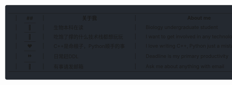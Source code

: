 <ul
    style="background: #242930; color: white; display: flex; flex-direction: column; padding: 10px; text-align: left; border-radius: 5px; margin: 0 0 10px 0; align-items: left; width: 846.67px">
    <table style="width: 100%">
        <tbody style="width: 100%">
            <tr>
                <td scope="row" style="width: 6%; text-align: center">|</td>
                <th style="width: 3%; text-align: center">##</th>
                <td style="width: 6%; text-align: center">|</td>
                <td style="width: auto; text-align: center"><b>关于我</b></td>
                <td style="width: 6%; text-align: center">|</td>
                <td style="width: auto; text-align: center"><b>About me</b></td>
                <td style="width: 6%; text-align: center">|</td>
            </tr>
            <tr>
                <td scope="row" style="text-align: center">|</td>
                <th style="width: auto; text-align: center">🏫</th>
                <td style="text-align: center">|</td>
                <td>生物本科在读</td>
                <td style="text-align: center">|</td>
                <td>Biology undergraduate student</td>
                <td style="text-align: center">|</td>
            </tr>
            <tr>
                <td scope="row" style="text-align: center">|</td>
                <th style="width: auto; text-align: center">🍭</th>
                <td style="text-align: center">|</td>
                <td>吃饱了撑的什么技术栈都想玩玩</td>
                <td style="text-align: center">|</td>
                <td>I want to get involved in any technology stack</td>
                <td style="text-align: center">|</td>
            </tr>
            <tr>
                <td scope="row" style="text-align: center">|</td>
                <th style="width: auto; text-align: center">❤️</th>
                <td style="text-align: center">|</td>
                <td>C++是命根子，Python顺手的事</td>
                <td style="text-align: center">|</td>
                <td>I love writing C++, Python just a mistake</td>
                <td style="text-align: center">|</td>
            </tr>
            <tr>
                <td scope="row" style="text-align: center">|</td>
                <th style="width: auto; text-align: center">⏩</th>
                <td style="text-align: center">|</td>
                <td>日常赶DDL</td>
                <td style="text-align: center">|</td>
                <td>Deadline is my primary productivity</td>
                <td style="text-align: center">|</td>
            </tr>
            <tr>
                <td scope="row" style="text-align: center">|</td>
                <th scope="row" style="width: auto; text-align: center">💬</th>
                <td style="text-align: center">|</td>
                <td>有事请发<a herl="mailto:zerozedwm@gmail.com">邮箱</a></td>
                <td style="text-align: center">|</td>
                <td>Ask me about anything with <a herl="mailto:zerozedwm@gmail.com">email</a></td>
                <td style="text-align: center">|</td>
            </tr>
        </tbody>
    </table>
</ul>